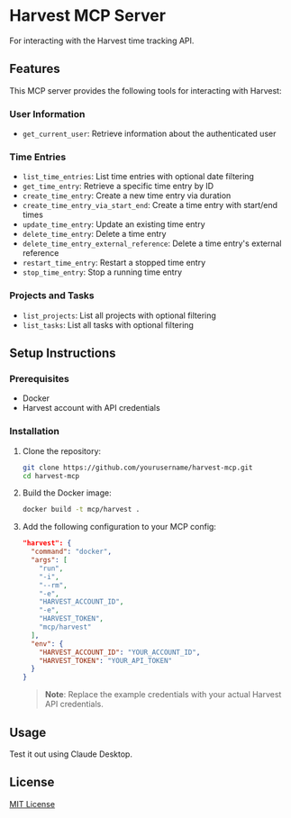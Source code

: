 # Harvest MCP Server
For interacting with the Harvest time tracking API.

## Features

This MCP server provides the following tools for interacting with Harvest:

### User Information
- `get_current_user`: Retrieve information about the authenticated user

### Time Entries
- `list_time_entries`: List time entries with optional date filtering
- `get_time_entry`: Retrieve a specific time entry by ID
- `create_time_entry`: Create a new time entry via duration
- `create_time_entry_via_start_end`: Create a time entry with start/end times
- `update_time_entry`: Update an existing time entry
- `delete_time_entry`: Delete a time entry
- `delete_time_entry_external_reference`: Delete a time entry's external reference
- `restart_time_entry`: Restart a stopped time entry
- `stop_time_entry`: Stop a running time entry

### Projects and Tasks
- `list_projects`: List all projects with optional filtering
- `list_tasks`: List all tasks with optional filtering

## Setup Instructions

### Prerequisites
- Docker
- Harvest account with API credentials

### Installation

1. Clone the repository:
   ```bash
   git clone https://github.com/yourusername/harvest-mcp.git
   cd harvest-mcp
   ```

2. Build the Docker image:
   ```bash
   docker build -t mcp/harvest .
   ```

3. Add the following configuration to your MCP config:
   ```json
   "harvest": {
     "command": "docker",
     "args": [
       "run",
       "-i",
       "--rm",
       "-e",
       "HARVEST_ACCOUNT_ID",
       "-e",
       "HARVEST_TOKEN",
       "mcp/harvest"
     ],
     "env": {
       "HARVEST_ACCOUNT_ID": "YOUR_ACCOUNT_ID",
       "HARVEST_TOKEN": "YOUR_API_TOKEN"
     }
   }
   ```

   > **Note**: Replace the example credentials with your actual Harvest API credentials.

## Usage
Test it out using Claude Desktop.

## License

[MIT License](LICENSE)
